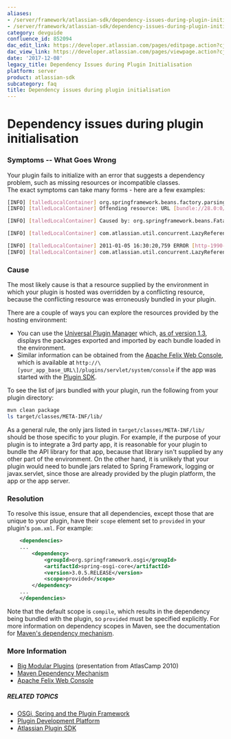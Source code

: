 ```yaml
---
aliases:
- /server/framework/atlassian-sdk/dependency-issues-during-plugin-initialisation-852094.html
- /server/framework/atlassian-sdk/dependency-issues-during-plugin-initialisation-852094.md
category: devguide
confluence_id: 852094
dac_edit_link: https://developer.atlassian.com/pages/editpage.action?cjm=wozere&pageId=852094
dac_view_link: https://developer.atlassian.com/pages/viewpage.action?cjm=wozere&pageId=852094
date: '2017-12-08'
legacy_title: Dependency Issues during Plugin Initialisation
platform: server
product: atlassian-sdk
subcategory: faq
title: Dependency issues during plugin initialisation
---
```

# Dependency issues during plugin initialisation

### Symptoms -- What Goes Wrong

Your plugin fails to initialize with an error that suggests a dependency problem, such as missing resources or incompatible classes.  
The exact symptoms can take many forms - here are a few examples:

``` bash
[INFO] [talledLocalContainer] org.springframework.beans.factory.parsing.BeanDefinitionParsingException: Configuration problem: Unable to locate Spring NamespaceHandler for XML schema namespace [http://www.springframework.org/schema/osgi]
[INFO] [talledLocalContainer] Offending resource: URL [bundle://28.0:0/META-INF/spring/atlassian-plugins-component-imports.xml]
```

``` bash
[INFO] [talledLocalContainer] Caused by: org.springframework.beans.FatalBeanException: Class [org.springframework.osgi.config.OsgiNamespaceHandler] for namespace [http://www.springframework.org/schema/osgi] does not implement the [org.springframework.beans.factory.xml.NamespaceHandler] interface
```

``` bash
[INFO] [talledLocalContainer] com.atlassian.util.concurrent.LazyReference$InitializationException: org.springframework.beans.factory.BeanCreationException: Error creating bean with name 'com.myplugin.MyFilter': Instantiation of bean failed; nested exception is java.lang.IllegalAccessError: tried to access field org.slf4j.impl.StaticLoggerBinder.SINGLETON from class org.slf4j.LoggerFactory
```

``` bash
[INFO] [talledLocalContainer] 2011-01-05 16:30:20,759 ERROR [http-1990-3] [atlassian.plugin.servlet.DefaultServletModuleManager] getFilter Unable to create filter
[INFO] [talledLocalContainer] com.atlassian.util.concurrent.LazyReference$InitializationException: java.lang.ClassCastException: com.myplugin.MyFilter cannot be cast to javax.servlet.Filter
```

### Cause

The most likely cause is that a resource supplied by the environment in which your plugin is hosted was overridden by a conflicting resource, because the conflicting resource was erroneously bundled in your plugin.

There are a couple of ways you can explore the resources provided by the hosting environment:

-   You can use the [Universal Plugin Manager](https://developer.atlassian.com/display/UPM) which, <a href="http://blogs.atlassian.com/developer/2011/01/announcing_upm_1_dot_3_and_osgi_tab.html" class="external-link">as of version 1.3</a>, displays the packages exported and imported by each bundle loaded in the environment.
-   Similar information can be obtained from the <a href="http://felix.apache.org/site/apache-felix-web-console.html" class="external-link">Apache Felix Web Console</a>, which is available at `http://\[your_app_base_URL\]/plugins/servlet/system/console` if the app was started with the <a href="/pages/createpage.action?spaceKey=PLUGINFRAMEWORK&amp;title=Set+up+the+Atlassian+Plugin+SDK+and+Build+a+Project" class="createlink">Plugin SDK</a>.

To see the list of jars bundled with your plugin, run the following from your plugin directory:

``` bash
mvn clean package
ls target/classes/META-INF/lib/
```

As a general rule, the only jars listed in `target/classes/META-INF/lib/` should be those specific to your plugin. For example, if the purpose of your plugin is to integrate a 3rd party app, it is reasonable for your plugin to bundle the API library for that app, because that library isn't supplied by any other part of the environment. On the other hand, it is unlikely that your plugin would need to bundle jars related to Spring Framework, logging or javax.servlet, since those are already provided by the plugin platform, the app or the app server.

### Resolution

To resolve this issue, ensure that all dependencies, except those that are unique to your plugin, have their `scope` element set to `provided` in your plugin's `pom.xml`. For example:

``` xml
    <dependencies>
    ...
        <dependency>
            <groupId>org.springframework.osgi</groupId>
            <artifactId>spring-osgi-core</artifactId>
            <version>3.0.5.RELEASE</version>
            <scope>provided</scope>
        </dependency>
    ...
    </dependencies>
```

Note that the default scope is `compile`, which results in the dependency being bundled with the plugin, so `provided` must be specified explicitly. For more information on dependency scopes in Maven, see the documentation for <a href="http://maven.apache.org/guides/introduction/introduction-to-dependency-mechanism.html" class="external-link">Maven's dependency mechanism</a>.

### More Information

-   <a href="http://www.atlassian.com/en/about/events/atlascamp/2010/day3/big-modular-plugins" class="external-link">Big Modular Plugins</a> (presentation from AtlasCamp 2010)
-   <a href="http://maven.apache.org/guides/introduction/introduction-to-dependency-mechanism.html" class="external-link">Maven Dependency Mechanism</a>
-   <a href="http://felix.apache.org/site/apache-felix-web-console.html" class="external-link">Apache Felix Web Console</a>

##### RELATED TOPICS

-   [OSGi, Spring and the Plugin Framework](/server/framework/atlassian-sdk/osgi-spring-and-the-plugin-framework)
-   [Plugin Development Platform](https://developer.atlassian.com/display/PLUGINFRAMEWORK/Plugin+Framework)
-   <a href="/pages/createpage.action?spaceKey=PLUGINFRAMEWORK&amp;title=Set+up+the+Atlassian+Plugin+SDK+and+Build+a+Project" class="createlink">Atlassian Plugin SDK</a>



































































































































































































































































































































































































